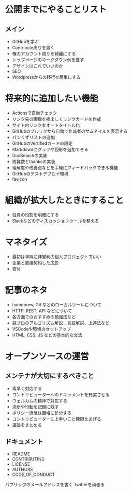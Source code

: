 # 公開までにやることリスト

## メイン

- GitHubを学ぶ
- Contribute周りを書く
- 俺のアカウント周りを綺麗にする
- トップページのマークダウン例を直す
- デザインはこれでいいのか
- SEO
- Wordpressからの移行を簡単にする

# 将来的に追加したい機能

- Actionsで自動チェック
- リンク先の画像を検出してリンクカードを作成
- サイト内リンクをオートタイトル化
- GitHubのプルリクから自動で作成者のサムネイルを表示する
- パンくずリストの追加
- GitHubのVertifiedカードの設定
- Markdownにグラフや図形を追加できる
- DocSearchの実装
- 閲覧数とthanksの実装
- 理解度や改善点などを手軽にフィードバックできる機能
- GitHubのテストデプロイ環境
- favicon

# 組織が拡大したときにすること

- 役員の役割を明確にする
- Slackなどのディスカッションツールを整える

# マネタイズ

- 最初は単純に非営利の個人プロジェクトでいい
- 企業と直接契約した広告
- 寄付

# 記事のネタ

- homebrew, Git などのローカルツールについて
- HTTP, REST, API などについて
- 各方面でのおすすめの勉強法など
- 競プロのアルゴリズム解説、言語解説、上達法など
- VSCodeや環境のセットアップ
- HTML, CSS, JS などの基本的な文法

# オープンソースの運営

## メンテナが大切にするべきこと

- 素早く対応する
- コントリビューターへのドキュメントを充実させる
- ウェルカムの精神で対応する
- 決断や行動を記録に残す
- ポリシー違反は厳格に処分する
- コントリビューターに上手いこと権限をあげる
- 議論をまとめる

## ドキュメント

- README
- CONTRIBUTING
- LICENSE
- AUTHORS
- CODE_OF_CONDUCT

パブリックのメールアドレスを書く
Twitterを頑張る